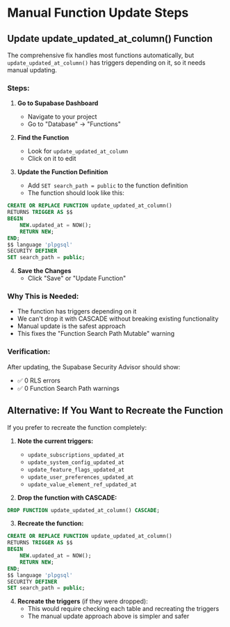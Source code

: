 # Manual Function Update Steps

## Update update_updated_at_column() Function

The comprehensive fix handles most functions automatically, but `update_updated_at_column()` has triggers depending on it, so it needs manual updating.

### Steps:

1. **Go to Supabase Dashboard**
   - Navigate to your project
   - Go to "Database" → "Functions"

2. **Find the Function**
   - Look for `update_updated_at_column`
   - Click on it to edit

3. **Update the Function Definition**
   - Add `SET search_path = public` to the function definition
   - The function should look like this:

```sql
CREATE OR REPLACE FUNCTION update_updated_at_column()
RETURNS TRIGGER AS $$
BEGIN
    NEW.updated_at = NOW();
    RETURN NEW;
END;
$$ language 'plpgsql'
SECURITY DEFINER
SET search_path = public;
```

4. **Save the Changes**
   - Click "Save" or "Update Function"

### Why This is Needed:

- The function has triggers depending on it
- We can't drop it with CASCADE without breaking existing functionality
- Manual update is the safest approach
- This fixes the "Function Search Path Mutable" warning

### Verification:

After updating, the Supabase Security Advisor should show:

- ✅ 0 RLS errors
- ✅ 0 Function Search Path warnings

## Alternative: If You Want to Recreate the Function

If you prefer to recreate the function completely:

1. **Note the current triggers:**
   - `update_subscriptions_updated_at`
   - `update_system_config_updated_at`
   - `update_feature_flags_updated_at`
   - `update_user_preferences_updated_at`
   - `update_value_element_ref_updated_at`

2. **Drop the function with CASCADE:**

```sql
DROP FUNCTION update_updated_at_column() CASCADE;
```

3. **Recreate the function:**

```sql
CREATE OR REPLACE FUNCTION update_updated_at_column()
RETURNS TRIGGER AS $$
BEGIN
    NEW.updated_at = NOW();
    RETURN NEW;
END;
$$ language 'plpgsql'
SECURITY DEFINER
SET search_path = public;
```

4. **Recreate the triggers** (if they were dropped):
   - This would require checking each table and recreating the triggers
   - The manual update approach above is simpler and safer
